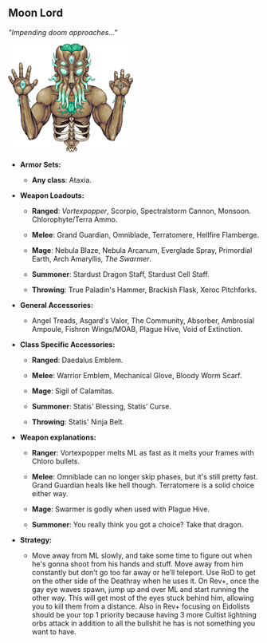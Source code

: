 ## Moon Lord

*"Impending doom approaches…"*

![image alt text](../public/BMbpD6rCZ1qoniF20u7H2A_img_59.png)

* **Armor Sets:**

    * **Any class**: Ataxia.

* **Weapon Loadouts:**

    * **Ranged**: *Vortexpopper*, Scorpio, Spectralstorm Cannon, Monsoon. Chlorophyte/Terra Ammo.

    * **Melee**: Grand Guardian, Omniblade, Terratomere, Hellfire Flamberge.

    * **Mage**: Nebula Blaze, Nebula Arcanum, Everglade Spray, Primordial Earth, Arch Amaryllis, *The Swarmer*.

    * **Summoner**: Stardust Dragon Staff, Stardust Cell Staff.

    * **Throwing**: True Paladin's Hammer, Brackish Flask, Xeroc Pitchforks.	

* **General Accessories:**

    * Angel Treads, Asgard's Valor, The Community, Absorber, Ambrosial Ampoule, Fishron Wings/MOAB, Plague Hive, Void of Extinction.

* **Class Specific Accessories:**

    * **Ranged**: Daedalus Emblem.

    * **Melee**: Warrior Emblem, Mechanical Glove, Bloody Worm Scarf.

    * **Mage**: Sigil of Calamitas.

    * **Summoner**: Statis' Blessing, Statis’ Curse.

    * **Throwing**: Statis' Ninja Belt.

* **Weapon explanations:**

    * **Ranger**: Vortexpopper melts ML as fast as it melts your frames with Chloro bullets.

    * **Melee**: Omniblade can no longer skip phases, but it's still pretty fast. Grand Guardian heals like hell though. Terratomere is a solid choice either way.

    * **Mage**: Swarmer is godly when used with Plague Hive.

    * **Summoner**: You really think you got a choice? Take that dragon.

* **Strategy:**

    * Move away from ML slowly, and take some time to figure out when he's gonna shoot from his hands and stuff. Move away from him constantly but don’t go too far away or he’ll teleport. Use RoD to get on the other side of the Deathray when he uses it. On Rev+, once the gay eye waves spawn, jump up and over ML and start running the other way. This will get most of the eyes stuck behind him, allowing you to kill them from a distance. Also in Rev+ focusing on Eidolists should be your top 1 priority because having 3 more Cultist lightning orbs attack in addition to all the bullshit he has is not something you want to have.

<div align="center"<iframe width="620" height="315" src="https://www.youtube.com/embed/dpaBBHCMBO8" frameborder="0" allowfullscreen></iframe></div>
